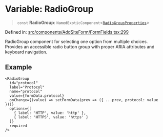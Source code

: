 # Variable: RadioGroup

> `const` **RadioGroup**: `NamedExoticComponent`\<[`RadioGroupProperties`](../interfaces/RadioGroupProperties.md)\>

Defined in: [src/components/AddSiteForm/FormFields.tsx:299](https://github.com/Nick2bad4u/Uptime-Watcher/blob/2a45eeb1723f8f7089001af2c92aa07d82dfe7e4/src/components/AddSiteForm/FormFields.tsx#L299)

RadioGroup component for selecting one option from multiple choices.
Provides an accessible radio button group with proper ARIA attributes and keyboard navigation.

## Example

```tsx
<RadioGroup
  id="protocol"
  label="Protocol"
  name="protocol"
  value={formData.protocol}
  onChange={(value) => setFormData(prev => ({ ...prev, protocol: value }))}
  options={[
    { label: 'HTTP', value: 'http' },
    { label: 'HTTPS', value: 'https' }
  ]}
  required
/>
```
